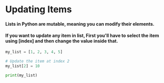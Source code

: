 # Updating Items

#### Lists in Python are mutable, meaning you can modify their elements.

#### If you want to update any item in list, First you'll have to select the item using [index] and then change the value inside that.

```py
my_list = [1, 2, 3, 4, 5]

# Update the item at index 2
my_list[2] = 10

print(my_list)
```
